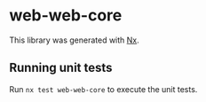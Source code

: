 # web-web-core

This library was generated with [Nx](https://nx.dev).

## Running unit tests

Run `nx test web-web-core` to execute the unit tests.
